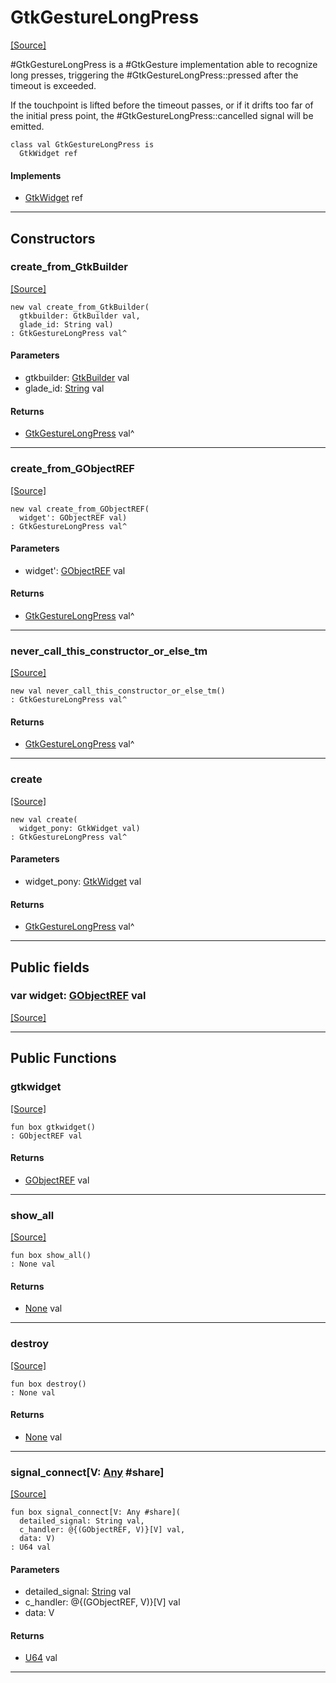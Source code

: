 # GtkGestureLongPress
<span class="source-link">[[Source]](src/gtk3/GtkGestureLongPress.md#L6)</span>

#GtkGestureLongPress is a #GtkGesture implementation able to recognize
long presses, triggering the #GtkGestureLongPress::pressed after the
timeout is exceeded.

If the touchpoint is lifted before the timeout passes, or if it drifts
too far of the initial press point, the #GtkGestureLongPress::cancelled
signal will be emitted.


```pony
class val GtkGestureLongPress is
  GtkWidget ref
```

#### Implements

* [GtkWidget](gtk3-GtkWidget.md) ref

---

## Constructors

### create_from_GtkBuilder
<span class="source-link">[[Source]](src/gtk3/GtkGestureLongPress.md#L20)</span>


```pony
new val create_from_GtkBuilder(
  gtkbuilder: GtkBuilder val,
  glade_id: String val)
: GtkGestureLongPress val^
```
#### Parameters

*   gtkbuilder: [GtkBuilder](gtk3-GtkBuilder.md) val
*   glade_id: [String](builtin-String.md) val

#### Returns

* [GtkGestureLongPress](gtk3-GtkGestureLongPress.md) val^

---

### create_from_GObjectREF
<span class="source-link">[[Source]](src/gtk3/GtkGestureLongPress.md#L23)</span>


```pony
new val create_from_GObjectREF(
  widget': GObjectREF val)
: GtkGestureLongPress val^
```
#### Parameters

*   widget': [GObjectREF](gtk3-..-gobject-GObjectREF.md) val

#### Returns

* [GtkGestureLongPress](gtk3-GtkGestureLongPress.md) val^

---

### never_call_this_constructor_or_else_tm
<span class="source-link">[[Source]](src/gtk3/GtkGestureLongPress.md#L26)</span>


```pony
new val never_call_this_constructor_or_else_tm()
: GtkGestureLongPress val^
```

#### Returns

* [GtkGestureLongPress](gtk3-GtkGestureLongPress.md) val^

---

### create
<span class="source-link">[[Source]](src/gtk3/GtkGestureLongPress.md#L30)</span>


```pony
new val create(
  widget_pony: GtkWidget val)
: GtkGestureLongPress val^
```
#### Parameters

*   widget_pony: [GtkWidget](gtk3-GtkWidget.md) val

#### Returns

* [GtkGestureLongPress](gtk3-GtkGestureLongPress.md) val^

---

## Public fields

### var widget: [GObjectREF](gtk3-..-gobject-GObjectREF.md) val
<span class="source-link">[[Source]](src/gtk3/GtkGestureLongPress.md#L16)</span>



---

## Public Functions

### gtkwidget
<span class="source-link">[[Source]](src/gtk3/GtkGestureLongPress.md#L18)</span>


```pony
fun box gtkwidget()
: GObjectREF val
```

#### Returns

* [GObjectREF](gtk3-..-gobject-GObjectREF.md) val

---

### show_all
<span class="source-link">[[Source]](src/gtk3/GtkWidget.md#L4)</span>


```pony
fun box show_all()
: None val
```

#### Returns

* [None](builtin-None.md) val

---

### destroy
<span class="source-link">[[Source]](src/gtk3/GtkWidget.md#L7)</span>


```pony
fun box destroy()
: None val
```

#### Returns

* [None](builtin-None.md) val

---

### signal_connect\[V: [Any](builtin-Any.md) #share\]
<span class="source-link">[[Source]](src/gtk3/GtkWidget.md#L10)</span>


```pony
fun box signal_connect[V: Any #share](
  detailed_signal: String val,
  c_handler: @{(GObjectREF, V)}[V] val,
  data: V)
: U64 val
```
#### Parameters

*   detailed_signal: [String](builtin-String.md) val
*   c_handler: @{(GObjectREF, V)}[V] val
*   data: V

#### Returns

* [U64](builtin-U64.md) val

---

